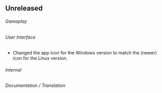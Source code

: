 ## Unreleased

###### Gameplay

###### User Interface
- Changed the app icon for the Windows version to match the (newer) icon for the
  Linux version.

###### Internal

###### Documentation / Translation
